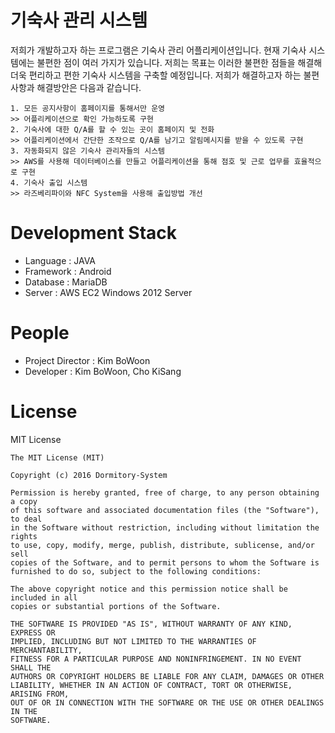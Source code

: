 # 기숙사 관리 시스템
저희가 개발하고자 하는 프로그램은 기숙사 관리 어플리케이션입니다. 현재 기숙사 시스템에는 불편한 점이 여러 가지가 있습니다. 저희는 목표는 이러한 불편한 점들을 해결해 더욱 편리하고 편한 기숙사 시스템을 구축할 예정입니다. 저희가 해결하고자 하는 불편사항과 해결방안은 다음과 같습니다. 
```
1. 모든 공지사항이 홈페이지를 통해서만 운영
>> 어플리케이션으로 확인 가능하도록 구현
2. 기숙사에 대한 Q/A를 할 수 있는 곳이 홈페이지 및 전화
>> 어플리케이션에서 간단한 조작으로 Q/A를 남기고 알림메시지를 받을 수 있도록 구현
3. 자동화되지 않은 기숙사 관리자들의 시스템
>> AWS를 사용해 데이터베이스를 만들고 어플리케이션을 통해 점호 및 근로 업무를 효율적으로 구현
4. 기숙사 출입 시스템
>> 라즈베리파이와 NFC System을 사용해 출입방법 개선
```

# Development Stack
* Language : JAVA
* Framework : Android
* Database : MariaDB
* Server : AWS EC2 Windows 2012 Server

# People
* Project Director : Kim BoWoon
* Developer : Kim BoWoon, Cho KiSang

# License
MIT License
```
The MIT License (MIT)

Copyright (c) 2016 Dormitory-System

Permission is hereby granted, free of charge, to any person obtaining a copy
of this software and associated documentation files (the "Software"), to deal
in the Software without restriction, including without limitation the rights
to use, copy, modify, merge, publish, distribute, sublicense, and/or sell
copies of the Software, and to permit persons to whom the Software is
furnished to do so, subject to the following conditions:

The above copyright notice and this permission notice shall be included in all
copies or substantial portions of the Software.

THE SOFTWARE IS PROVIDED "AS IS", WITHOUT WARRANTY OF ANY KIND, EXPRESS OR
IMPLIED, INCLUDING BUT NOT LIMITED TO THE WARRANTIES OF MERCHANTABILITY,
FITNESS FOR A PARTICULAR PURPOSE AND NONINFRINGEMENT. IN NO EVENT SHALL THE
AUTHORS OR COPYRIGHT HOLDERS BE LIABLE FOR ANY CLAIM, DAMAGES OR OTHER
LIABILITY, WHETHER IN AN ACTION OF CONTRACT, TORT OR OTHERWISE, ARISING FROM,
OUT OF OR IN CONNECTION WITH THE SOFTWARE OR THE USE OR OTHER DEALINGS IN THE
SOFTWARE.
```
